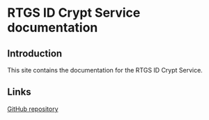 # RTGS ID Crypt Service documentation

## Introduction

This site contains the documentation for the RTGS ID Crypt Service.

## Links

[GitHub repository](https://github.com/RTGS-OpenSource/rtgs-idcrypt-service)
